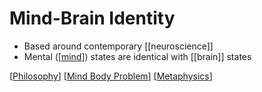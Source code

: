 # Mind-Brain Identity

- Based around contemporary [[neuroscience]]
- Mental ([[mind]]) states are identical with [[brain]] states

[[Philosophy]] [[Mind Body Problem]] [[Metaphysics]]

[//begin]: # "Autogenerated link references for markdown compatibility"
[mind]: mind "Mind"
[Philosophy]: philosophy "Philosophy"
[Mind Body Problem]: mind-body-problem "Mind Body Problem"
[Metaphysics]: metaphysics "Metaphysics"
[//end]: # "Autogenerated link references"